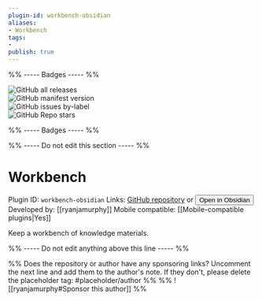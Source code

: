 ```yaml
---
plugin-id: workbench-obsidian
aliases:
- Workbench
tags: 
- 
publish: true
---
```


%% ----- Badges ----- %%

![GitHub all releases](https://img.shields.io/github/downloads/ryanjamurphy/workbench-obsidian/total?color=573E7A&logo=github&style=for-the-badge)   
![GitHub manifest version](https://img.shields.io/github/manifest-json/v/ryanjamurphy/workbench-obsidian?color=573E7A&logo=github&style=for-the-badge)   
![GitHub issues by-label](https://img.shields.io/github/issues/ryanjamurphy/workbench-obsidian/help%20wanted?color=573E7A&logo=github&style=for-the-badge)   
![GitHub Repo stars](https://img.shields.io/github/stars/ryanjamurphy/workbench-obsidian?color=573E7A&logo=github&style=for-the-badge)

%% ----- Badges ----- %%

%% ----- Do not edit this section ----- %%

# Workbench

Plugin ID: `workbench-obsidian`
Links: [GitHub repository](https://github.com/ryanjamurphy/workbench-obsidian) or [<button id=HH>Open in Obsidian</button>](obsidian://goto-plugin?id=workbench-obsidian)
Developed by: [[ryanjamurphy]]
Mobile compatible: [[Mobile-compatible plugins|Yes]]

Keep a workbench of knowledge materials.

%% ----- Do not edit anything above this line ----- %% 

%% Does the repository or author have any sponsoring links? Uncomment the next line and add them to the author's note. If they don't, please delete the placeholder tag: #placeholder/author %%
%% ![[ryanjamurphy#Sponsor this author]] %%
